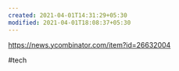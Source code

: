 ```yaml
---
created: 2021-04-01T14:31:29+05:30
modified: 2021-04-01T18:08:37+05:30
---
```


https://news.ycombinator.com/item?id=26632004

#tech